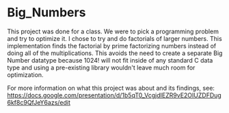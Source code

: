 # Big_Numbers
This project was done for a class. We were to pick a programming problem and try to optimize it. I chose to try and do factorials of larger numbers. This implementation finds the factorial by prime factorizing numbers instead of doing all of the multiplications. This avoids the need to create a separate Big Number datatype because 1024! will not fit inside of any standard C data type and using a pre-existing library wouldn't leave much room for optimization.

For more information on what this project was about and its findings, see: https://docs.google.com/presentation/d/1b5qT0_VcgjdIEZR9vE2OIUZDFDug6kf8c9QfJeY6azs/edit
